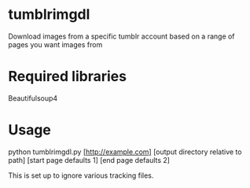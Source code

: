 tumblrimgdl
===========

Download images from a specific tumblr account based on a range of pages you want images from

Required libraries
==========

Beautifulsoup4

Usage
========

python tumblrimgdl.py [http://example.com] [output directory relative to path] [start page defaults 1] [end page defaults 2]

This is set up to ignore various tracking files.
